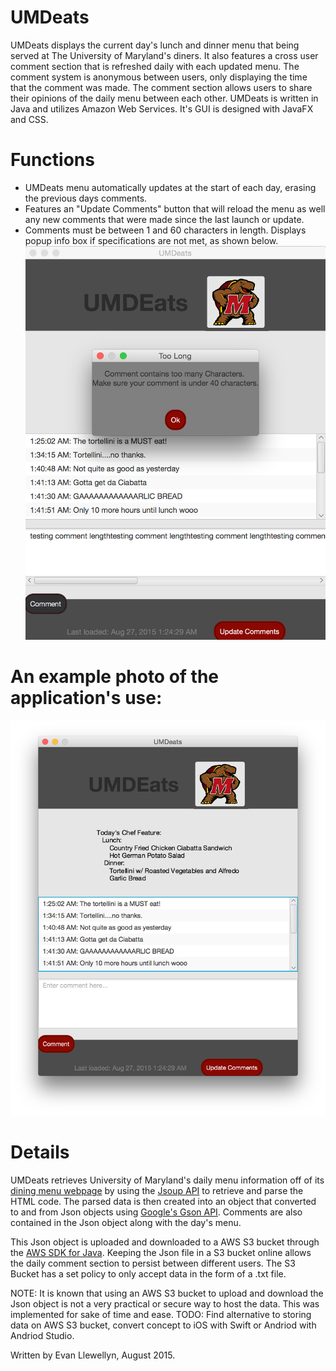 # UMDeats

UMDeats displays the current day's lunch and dinner menu that being served at The University of Maryland's diners. It also features a cross user comment section that is refreshed daily with each updated menu. 
The comment system is anonymous between users, only displaying the time that the comment was made. The comment section allows users to share their opinions of the daily menu between each other. UMDeats is written
in Java and utilizes Amazon Web Services. It's GUI is designed with JavaFX and CSS.

# Functions

* UMDeats menu automatically updates at the start of each day, erasing the previous days comments. 
* Features an "Update Comments" button that will reload the menu as well any new comments that were made since the last launch or update. 
* Comments must be between 1 and 60 characters in length. Displays popup info box if specifications are not met, as shown below.
![alt text](https://github.com/evanllewellyn/UMDeats/blob/master/UMDEatspics/toomany.png "too many char")


# An example photo of the application's use: 
![alt text](https://github.com/evanllewellyn/UMDeats/blob/master/UMDEatspics/overall.png "overall")


# Details

UMDeats retrieves University of Maryland's daily menu information off of its [dining menu webpage](http://dining.umd.edu/menus/) by using the [Jsoup API](http://jsoup.org/) to retrieve and parse the HTML code. The parsed data is then created into an object that converted to and from Json objects using [Google's Gson API](https://github.com/google/gson). Comments are also contained in the Json object along with the day's menu.

This Json object is uploaded and downloaded to a AWS S3 bucket through the [AWS SDK for Java](https://aws.amazon.com/sdk-for-java/). Keeping the Json file in a S3 bucket online 
allows the daily comment section to persist between different users. The S3 Bucket has a set policy to only accept data in the form of a .txt file.  

NOTE: It is known that using an AWS S3 bucket to upload and download the Json object is not a very practical or secure way to host the data. This was implemented for sake of time and ease. 
TODO: Find alternative to storing data on AWS S3 bucket, convert concept to iOS with Swift or Andriod with Andriod Studio. 



Written by Evan Llewellyn, August 2015.
